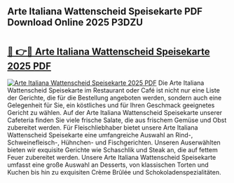 ## Arte Italiana Wattenscheid Speisekarte PDF Download Online 2025 P3DZU

# <h2><a href="http://gc6fbs.nevu.top/?p=Arte+Italiana+Wattenscheid+Speisekarte">🔗 👉🔴 Arte Italiana Wattenscheid Speisekarte 2025 PDF</a></h2>

[![Arte Italiana Wattenscheid Speisekarte 2025 PDF](https://i.imgur.com/dBaPXMq.png)](http://gc6fbs.nevu.top/?p=Arte+Italiana+Wattenscheid+Speisekarte)
Die Arte Italiana Wattenscheid Speisekarte im Restaurant oder Café ist nicht nur eine Liste der Gerichte, die für die Bestellung angeboten werden, sondern auch eine Gelegenheit für Sie, ein köstliches und für Ihren Geschmack geeignetes Gericht zu wählen. Auf der Arte Italiana Wattenscheid Speisekarte unserer Cafeteria finden Sie viele frische Salate, die aus frischem Gemüse und Obst zubereitet werden. Für Fleischliebhaber bietet unsere Arte Italiana Wattenscheid Speisekarte eine umfangreiche Auswahl an Rind-, Schweinefleisch-, Hühnchen- und Fischgerichten. Unseren Auserwählten bieten wir exquisite Gerichte wie Schaschlik und Steak an, die auf fettem Feuer zubereitet werden. Unsere Arte Italiana Wattenscheid Speisekarte umfasst eine große Auswahl an Desserts, von klassischen Torten und Kuchen bis hin zu exquisiten Crème Brûlée und Schokoladenspezialitäten.
